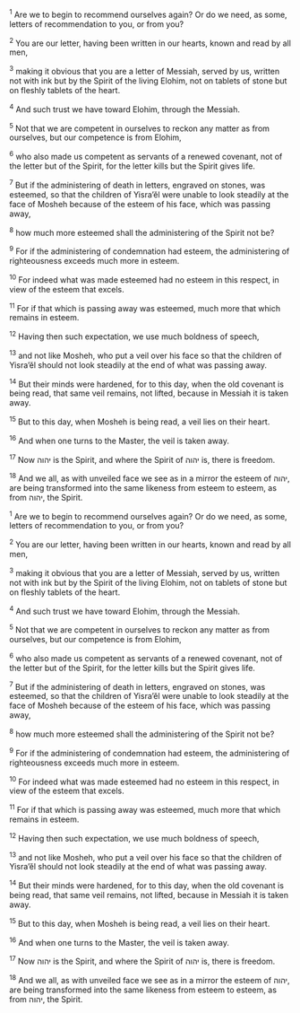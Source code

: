 <sup>1</sup> Are we to begin to recommend ourselves again? Or do we need, as some, letters of recommendation to you, or from you?

<sup>2</sup> You are our letter, having been written in our hearts, known and read by all men,

<sup>3</sup> making it obvious that you are a letter of Messiah, served by us, written not with ink but by the Spirit of the living Elohim, not on tablets of stone but on fleshly tablets of the heart.

<sup>4</sup> And such trust we have toward Elohim, through the Messiah.

<sup>5</sup> Not that we are competent in ourselves to reckon any matter as from ourselves, but our competence is from Elohim,

<sup>6</sup> who also made us competent as servants of a renewed covenant, not of the letter but of the Spirit, for the letter kills but the Spirit gives life.

<sup>7</sup> But if the administering of death in letters, engraved on stones, was esteemed, so that the children of Yisra’ĕl were unable to look steadily at the face of Mosheh because of the esteem of his face, which was passing away,

<sup>8</sup> how much more esteemed shall the administering of the Spirit not be?

<sup>9</sup> For if the administering of condemnation had esteem, the administering of righteousness exceeds much more in esteem.

<sup>10</sup> For indeed what was made esteemed had no esteem in this respect, in view of the esteem that excels.

<sup>11</sup> For if that which is passing away was esteemed, much more that which remains in esteem.

<sup>12</sup> Having then such expectation, we use much boldness of speech,

<sup>13</sup> and not like Mosheh, who put a veil over his face so that the children of Yisra’ĕl should not look steadily at the end of what was passing away.

<sup>14</sup> But their minds were hardened, for to this day, when the old covenant is being read, that same veil remains, not lifted, because in Messiah it is taken away.

<sup>15</sup> But to this day, when Mosheh is being read, a veil lies on their heart.

<sup>16</sup> And when one turns to the Master, the veil is taken away.

<sup>17</sup> Now יהוה is the Spirit, and where the Spirit of יהוה is, there is freedom.

<sup>18</sup> And we all, as with unveiled face we see as in a mirror the esteem of יהוה, are being transformed into the same likeness from esteem to esteem, as from יהוה, the Spirit.

<sup>1</sup> Are we to begin to recommend ourselves again? Or do we need, as some, letters of recommendation to you, or from you?

<sup>2</sup> You are our letter, having been written in our hearts, known and read by all men,

<sup>3</sup> making it obvious that you are a letter of Messiah, served by us, written not with ink but by the Spirit of the living Elohim, not on tablets of stone but on fleshly tablets of the heart.

<sup>4</sup> And such trust we have toward Elohim, through the Messiah.

<sup>5</sup> Not that we are competent in ourselves to reckon any matter as from ourselves, but our competence is from Elohim,

<sup>6</sup> who also made us competent as servants of a renewed covenant, not of the letter but of the Spirit, for the letter kills but the Spirit gives life.

<sup>7</sup> But if the administering of death in letters, engraved on stones, was esteemed, so that the children of Yisra’ĕl were unable to look steadily at the face of Mosheh because of the esteem of his face, which was passing away,

<sup>8</sup> how much more esteemed shall the administering of the Spirit not be?

<sup>9</sup> For if the administering of condemnation had esteem, the administering of righteousness exceeds much more in esteem.

<sup>10</sup> For indeed what was made esteemed had no esteem in this respect, in view of the esteem that excels.

<sup>11</sup> For if that which is passing away was esteemed, much more that which remains in esteem.

<sup>12</sup> Having then such expectation, we use much boldness of speech,

<sup>13</sup> and not like Mosheh, who put a veil over his face so that the children of Yisra’ĕl should not look steadily at the end of what was passing away.

<sup>14</sup> But their minds were hardened, for to this day, when the old covenant is being read, that same veil remains, not lifted, because in Messiah it is taken away.

<sup>15</sup> But to this day, when Mosheh is being read, a veil lies on their heart.

<sup>16</sup> And when one turns to the Master, the veil is taken away.

<sup>17</sup> Now יהוה is the Spirit, and where the Spirit of יהוה is, there is freedom.

<sup>18</sup> And we all, as with unveiled face we see as in a mirror the esteem of יהוה, are being transformed into the same likeness from esteem to esteem, as from יהוה, the Spirit.

